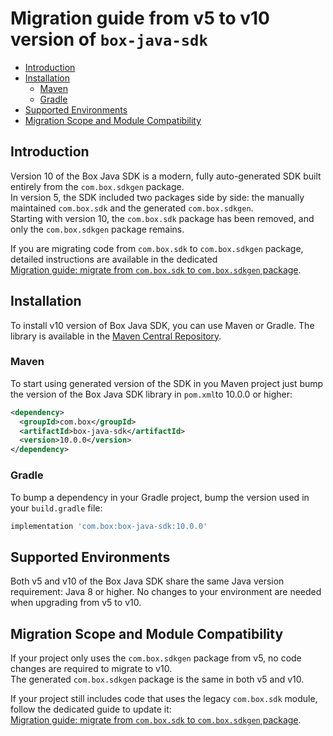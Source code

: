 # Migration guide from v5 to v10 version of `box-java-sdk`

<!-- START doctoc generated TOC please keep comment here to allow auto update -->
<!-- DON'T EDIT THIS SECTION, INSTEAD RE-RUN doctoc TO UPDATE -->

- [Introduction](#introduction)
- [Installation](#installation)
  - [Maven](#maven)
  - [Gradle](#gradle)
- [Supported Environments](#supported-environments)
- [Migration Scope and Module Compatibility](#migration-scope-and-module-compatibility)

<!-- END doctoc generated TOC please keep comment here to allow auto update -->

## Introduction

Version 10 of the Box Java SDK is a modern, fully auto-generated SDK built entirely from the `com.box.sdkgen` package.  
In version 5, the SDK included two packages side by side: the manually maintained `com.box.sdk` and the generated `com.box.sdkgen`.  
Starting with version 10, the `com.box.sdk` package has been removed, and only the `com.box.sdkgen` package remains.

If you are migrating code from `com.box.sdk` to `com.box.sdkgen` package, detailed instructions are available in the dedicated  
[Migration guide: migrate from `com.box.sdk` to `com.box.sdkgen` package](./from-com-box-sdk-to-com-box-sdkgen.md).

## Installation

To install v10 version of Box Java SDK, you can use Maven or Gradle. The library is available in the
[Maven Central Repository](https://search.maven.org/artifact/com.box/box-java-sdk).

### Maven

To start using generated version of the SDK in you Maven project just bump the version of the Box Java SDK library
in `pom.xml`to 10.0.0 or higher:

```xml
<dependency>
  <groupId>com.box</groupId>
  <artifactId>box-java-sdk</artifactId>
  <version>10.0.0</version>
</dependency>
```

### Gradle

To bump a dependency in your Gradle project, bump the version used in your `build.gradle` file:

```groovy
implementation 'com.box:box-java-sdk:10.0.0'
```

## Supported Environments

Both v5 and v10 of the Box Java SDK share the same Java version requirement: Java 8 or higher.
No changes to your environment are needed when upgrading from v5 to v10.

## Migration Scope and Module Compatibility

If your project only uses the `com.box.sdkgen` package from v5, no code changes are required to migrate to v10.  
The generated `com.box.sdkgen` package is the same in both v5 and v10.

If your project still includes code that uses the legacy `com.box.sdk` module, follow the dedicated guide to update it:  
[Migration guide: migrate from `com.box.sdk` to `com.box.sdkgen` package](./from-com-box-sdk-to-com-box-sdkgen.md).
